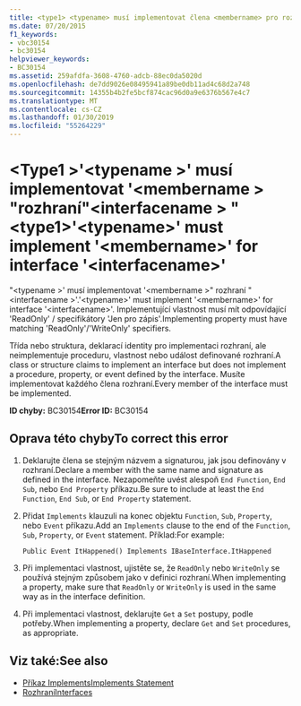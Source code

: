 ```yaml
---
title: <type1> <typename> musí implementovat člena <membername> pro rozhraní <interfacename>.
ms.date: 07/20/2015
f1_keywords:
- vbc30154
- bc30154
helpviewer_keywords:
- BC30154
ms.assetid: 259afdfa-3608-4760-adcb-88ec0da5020d
ms.openlocfilehash: de7dd9026e08495941a89be0db11ad4c68d2a748
ms.sourcegitcommit: 14355b4b2fe5bcf874cac96d0a9e6376b567e4c7
ms.translationtype: MT
ms.contentlocale: cs-CZ
ms.lasthandoff: 01/30/2019
ms.locfileid: "55264229"
---
```

# <a name="type1typename-must-implement-membername-for-interface-interfacename"></a><span data-ttu-id="6d218-102">\<Type1 >'\<typename >' musí implementovat '\<membername > "rozhraní"\<interfacename > "</span><span class="sxs-lookup"><span data-stu-id="6d218-102">\<type1>'\<typename>' must implement '\<membername>' for interface '\<interfacename>'</span></span>
<span data-ttu-id="6d218-103">"\<typename >' musí implementovat '\<membername >" rozhraní "\<interfacename >'.</span><span class="sxs-lookup"><span data-stu-id="6d218-103">'\<typename>' must implement '\<membername>' for interface '\<interfacename>'.</span></span> <span data-ttu-id="6d218-104">Implementující vlastnost musí mít odpovídající 'ReadOnly' / specifikátory 'Jen pro zápis'.</span><span class="sxs-lookup"><span data-stu-id="6d218-104">Implementing property must have matching 'ReadOnly'/'WriteOnly' specifiers.</span></span>  
  
 <span data-ttu-id="6d218-105">Třída nebo struktura, deklarací identity pro implementaci rozhraní, ale neimplementuje proceduru, vlastnost nebo událost definované rozhraní.</span><span class="sxs-lookup"><span data-stu-id="6d218-105">A class or structure claims to implement an interface but does not implement a procedure, property, or event defined by the interface.</span></span> <span data-ttu-id="6d218-106">Musíte implementovat každého člena rozhraní.</span><span class="sxs-lookup"><span data-stu-id="6d218-106">Every member of the interface must be implemented.</span></span>  
  
 <span data-ttu-id="6d218-107">**ID chyby:** BC30154</span><span class="sxs-lookup"><span data-stu-id="6d218-107">**Error ID:** BC30154</span></span>  
  
## <a name="to-correct-this-error"></a><span data-ttu-id="6d218-108">Oprava této chyby</span><span class="sxs-lookup"><span data-stu-id="6d218-108">To correct this error</span></span>  
  
1.  <span data-ttu-id="6d218-109">Deklarujte člena se stejným názvem a signaturou, jak jsou definovány v rozhraní.</span><span class="sxs-lookup"><span data-stu-id="6d218-109">Declare a member with the same name and signature as defined in the interface.</span></span> <span data-ttu-id="6d218-110">Nezapomeňte uvést alespoň `End Function`, `End Sub`, nebo `End Property` příkazu.</span><span class="sxs-lookup"><span data-stu-id="6d218-110">Be sure to include at least the `End Function`, `End Sub`, or `End Property` statement.</span></span>  
  
2.  <span data-ttu-id="6d218-111">Přidat `Implements` klauzuli na konec objektu `Function`, `Sub`, `Property`, nebo `Event` příkazu.</span><span class="sxs-lookup"><span data-stu-id="6d218-111">Add an `Implements` clause to the end of the `Function`, `Sub`, `Property`, or `Event` statement.</span></span> <span data-ttu-id="6d218-112">Příklad:</span><span class="sxs-lookup"><span data-stu-id="6d218-112">For example:</span></span>  
  
    ```  
    Public Event ItHappened() Implements IBaseInterface.ItHappened  
    ```  
  
3.  <span data-ttu-id="6d218-113">Při implementaci vlastnost, ujistěte se, že `ReadOnly` nebo `WriteOnly` se používá stejným způsobem jako v definici rozhraní.</span><span class="sxs-lookup"><span data-stu-id="6d218-113">When implementing a property, make sure that `ReadOnly` or `WriteOnly` is used in the same way as in the interface definition.</span></span>  
  
4.  <span data-ttu-id="6d218-114">Při implementaci vlastnost, deklarujte `Get` a `Set` postupy, podle potřeby.</span><span class="sxs-lookup"><span data-stu-id="6d218-114">When implementing a property, declare `Get` and `Set` procedures, as appropriate.</span></span>  
  
## <a name="see-also"></a><span data-ttu-id="6d218-115">Viz také:</span><span class="sxs-lookup"><span data-stu-id="6d218-115">See also</span></span>
- [<span data-ttu-id="6d218-116">Příkaz Implements</span><span class="sxs-lookup"><span data-stu-id="6d218-116">Implements Statement</span></span>](../../../visual-basic/language-reference/statements/implements-statement.md)
- [<span data-ttu-id="6d218-117">Rozhraní</span><span class="sxs-lookup"><span data-stu-id="6d218-117">Interfaces</span></span>](../../../visual-basic/programming-guide/language-features/interfaces/index.md)
